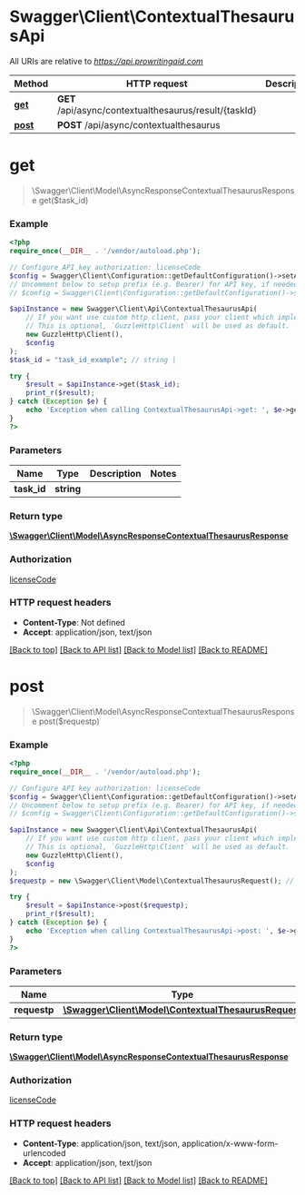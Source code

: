 # Swagger\Client\ContextualThesaurusApi

All URIs are relative to *https://api.prowritingaid.com*

Method | HTTP request | Description
------------- | ------------- | -------------
[**get**](ContextualThesaurusApi.md#get) | **GET** /api/async/contextualthesaurus/result/{taskId} | 
[**post**](ContextualThesaurusApi.md#post) | **POST** /api/async/contextualthesaurus | 


# **get**
> \Swagger\Client\Model\AsyncResponseContextualThesaurusResponse get($task_id)



### Example
```php
<?php
require_once(__DIR__ . '/vendor/autoload.php');

// Configure API key authorization: licenseCode
$config = Swagger\Client\Configuration::getDefaultConfiguration()->setApiKey('licenseCode', 'YOUR_API_KEY');
// Uncomment below to setup prefix (e.g. Bearer) for API key, if needed
// $config = Swagger\Client\Configuration::getDefaultConfiguration()->setApiKeyPrefix('licenseCode', 'Bearer');

$apiInstance = new Swagger\Client\Api\ContextualThesaurusApi(
    // If you want use custom http client, pass your client which implements `GuzzleHttp\ClientInterface`.
    // This is optional, `GuzzleHttp\Client` will be used as default.
    new GuzzleHttp\Client(),
    $config
);
$task_id = "task_id_example"; // string | 

try {
    $result = $apiInstance->get($task_id);
    print_r($result);
} catch (Exception $e) {
    echo 'Exception when calling ContextualThesaurusApi->get: ', $e->getMessage(), PHP_EOL;
}
?>
```

### Parameters

Name | Type | Description  | Notes
------------- | ------------- | ------------- | -------------
 **task_id** | **string**|  |

### Return type

[**\Swagger\Client\Model\AsyncResponseContextualThesaurusResponse**](../Model/AsyncResponseContextualThesaurusResponse.md)

### Authorization

[licenseCode](../../README.md#licenseCode)

### HTTP request headers

 - **Content-Type**: Not defined
 - **Accept**: application/json, text/json

[[Back to top]](#) [[Back to API list]](../../README.md#documentation-for-api-endpoints) [[Back to Model list]](../../README.md#documentation-for-models) [[Back to README]](../../README.md)

# **post**
> \Swagger\Client\Model\AsyncResponseContextualThesaurusResponse post($requestp)



### Example
```php
<?php
require_once(__DIR__ . '/vendor/autoload.php');

// Configure API key authorization: licenseCode
$config = Swagger\Client\Configuration::getDefaultConfiguration()->setApiKey('licenseCode', 'YOUR_API_KEY');
// Uncomment below to setup prefix (e.g. Bearer) for API key, if needed
// $config = Swagger\Client\Configuration::getDefaultConfiguration()->setApiKeyPrefix('licenseCode', 'Bearer');

$apiInstance = new Swagger\Client\Api\ContextualThesaurusApi(
    // If you want use custom http client, pass your client which implements `GuzzleHttp\ClientInterface`.
    // This is optional, `GuzzleHttp\Client` will be used as default.
    new GuzzleHttp\Client(),
    $config
);
$requestp = new \Swagger\Client\Model\ContextualThesaurusRequest(); // \Swagger\Client\Model\ContextualThesaurusRequest | 

try {
    $result = $apiInstance->post($requestp);
    print_r($result);
} catch (Exception $e) {
    echo 'Exception when calling ContextualThesaurusApi->post: ', $e->getMessage(), PHP_EOL;
}
?>
```

### Parameters

Name | Type | Description  | Notes
------------- | ------------- | ------------- | -------------
 **requestp** | [**\Swagger\Client\Model\ContextualThesaurusRequest**](../Model/ContextualThesaurusRequest.md)|  |

### Return type

[**\Swagger\Client\Model\AsyncResponseContextualThesaurusResponse**](../Model/AsyncResponseContextualThesaurusResponse.md)

### Authorization

[licenseCode](../../README.md#licenseCode)

### HTTP request headers

 - **Content-Type**: application/json, text/json, application/x-www-form-urlencoded
 - **Accept**: application/json, text/json

[[Back to top]](#) [[Back to API list]](../../README.md#documentation-for-api-endpoints) [[Back to Model list]](../../README.md#documentation-for-models) [[Back to README]](../../README.md)


